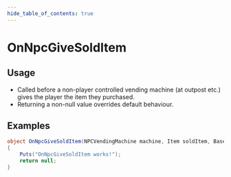 ```yaml
---
hide_table_of_contents: true
---
```


# OnNpcGiveSoldItem

## Usage

* Called before a non-player controlled vending machine (at outpost etc.) gives the player the item they purchased.
* Returning a non-null value overrides default behaviour.

## Examples

```csharp title=""
object OnNpcGiveSoldItem(NPCVendingMachine machine, Item soldItem, BasePlayer buyer)
{
    Puts("OnNpcGiveSoldItem works!");
    return null;
}
```

